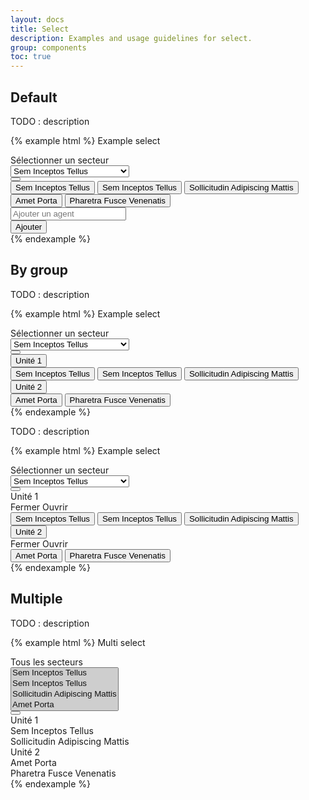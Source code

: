 ```yaml
---
layout: docs
title: Select
description: Examples and usage guidelines for select.
group: components
toc: true
---
```


## Default

TODO : description

{% example html %}
<label class="font-weight-medium mb-2" for="exampleFormControlSelect1">Example select</label>
<div class="select-improved active" data-component="select-exclusive">
  <div class="select-control">
    <div class="input-group" data-role="select-toggle">
      <div class="form-control" data-role="placeholder">
        Sélectionner un secteur
      </div>
      <select class="sr-only" id="exampleFormControlSelect1" data-role="input">
        <option data-id="0">Sem Inceptos Tellus</option>
        <option data-id="1">Sem Inceptos Tellus</option>
        <option data-id="2">Sollicitudin Adipiscing Mattis</option>
        <option data-id="3">Amet Porta</option>
        <option data-id="4">Pharetra Fusce Venenatis</option>
      </select>
      <div class="input-group-append input-group-last">
        <button class="btn btn-primary btn-only-icon" data-role="btn" type="button">
          <i class="icons-arrow-down icon-size-x75"></i>
        </button>
      </div>
    </div>
    <div class="select-menu" data-role="menu">
      <button class="select-menu-item" data-role="value" data-target="0">Sem Inceptos Tellus</button>
      <button class="select-menu-item" data-role="value" data-target="1">Sem Inceptos Tellus</button>
      <button class="select-menu-item" data-role="value" data-target="2">Sollicitudin Adipiscing Mattis</button>
      <button class="select-menu-item" data-role="value" data-target="3">Amet Porta</button>
      <button class="select-menu-item" data-role="value" data-target="4">Pharetra Fusce Venenatis</button>
      <div class="d-flex pt-4 flex-column flex-sm-row">
        <div class="form-control-container w-100">
          <input type="text" class="form-control" placeholder="Ajouter un agent">
          <span class="form-control-state"></span>
        </div>
        <div class="pt-2 pt-sm-0 pl-sm-2">
          <button type="button" class="btn btn-primary btn-block d-sm-inline-block">Ajouter</button>
        </div>
      </div>
    </div>
  </div>
</div>
{% endexample %}

## By group

TODO : description

{% example html %}
<label class="font-weight-medium mb-2" for="exampleFormControlSelect1">Example select</label>
<div class="select-improved" data-component="select-exclusive">
  <div class="select-control">
    <div class="input-group" data-role="select-toggle">
      <div class="form-control" data-role="placeholder">
        Sélectionner un secteur
      </div>
      <select class="sr-only" id="exampleFormControlSelect1" data-role="input">
        <option data-id="0">Sem Inceptos Tellus</option>
        <option data-id="1">Sem Inceptos Tellus</option>
        <option data-id="2">Sollicitudin Adipiscing Mattis</option>
        <option data-id="3">Amet Porta</option>
        <option data-id="4">Pharetra Fusce Venenatis</option>
      </select>
      <div class="input-group-append input-group-last">
        <button class="btn btn-primary btn-only-icon" data-role="btn" type="button">
          <i class="icons-arrow-down icon-size-x75"></i>
        </button>
      </div>
    </div>
    <div class="select-menu" data-role="menu">
      <div class="select-group">
        <div class="select-group-head">
          <button class="select-group-title text-uppercase">Unité 1</button>
        </div>
        <div class="select-group-content">
          <button class="select-menu-item" data-role="value" data-target="0">Sem Inceptos Tellus</button>
          <button class="select-menu-item" data-role="value" data-target="1">Sem Inceptos Tellus</button>
          <button class="select-menu-item" data-role="value" data-target="2">Sollicitudin Adipiscing Mattis</button>
        </div>
      </div>
      <div class="select-group">
        <div class="select-group-head">
          <button class="select-group-title text-uppercase">Unité 2</button>
        </div>
        <div class="select-group-content">
          <button class="select-menu-item" data-role="value" data-target="3">Amet Porta</button>
          <button class="select-menu-item" data-role="value" data-target="4">Pharetra Fusce Venenatis</button>
        </div>
      </div>
    </div>
  </div>
</div>
{% endexample %}

TODO : description

{% example html %}
<label class="font-weight-medium mb-2" for="exampleFormControlSelect1">Example select</label>
<div class="select-improved" data-component="select-exclusive">
  <div class="select-control">
    <div class="input-group" data-role="select-toggle">
      <div class="form-control" data-role="placeholder">
        Sélectionner un secteur
      </div>
      <select class="sr-only" id="exampleFormControlSelect1" data-role="input">
        <option data-id="0">Sem Inceptos Tellus</option>
        <option data-id="1">Sem Inceptos Tellus</option>
        <option data-id="2">Sollicitudin Adipiscing Mattis</option>
        <option data-id="3">Amet Porta</option>
        <option data-id="4">Pharetra Fusce Venenatis</option>
      </select>
      <div class="input-group-append input-group-last">
        <button class="btn btn-primary btn-only-icon" data-role="btn" type="button">
          <i class="icons-arrow-down icon-size-x75"></i>
        </button>
      </div>
    </div>
    <div class="select-menu" data-role="menu">
      <div class="select-group select-group-expand">
        <div class="select-group-head" data-role="collapse" data-target="#collapseExample">
          <div class="select-group-title text-uppercase">Unité 1</div>
          <div class="select-group-toggle text-primary">
            <span class="select-group-close mr-2">Fermer</span>
            <span class="select-group-show mr-2">Ouvrir</span>
            <i class="icons-arrow-down icon-size-x75"></i>
          </div>
        </div>
        <div id="collapseExample" class="collapse select-group-content">
          <button class="select-menu-item" data-role="value" data-target="0">Sem Inceptos Tellus</button>
          <button class="select-menu-item" data-role="value" data-target="1">Sem Inceptos Tellus</button>
          <button class="select-menu-item" data-role="value" data-target="2">Sollicitudin Adipiscing Mattis</button>
        </div>
      </div>
      <div class="select-group select-group-expand">
        <div class="select-group-head" data-role="collapse" data-target="#collapseExample1">
          <button class="select-group-title text-uppercase">Unité 2</button>
          <div class="select-group-toggle text-primary">
            <span class="select-group-close mr-2">Fermer</span>
            <span class="select-group-show mr-2">Ouvrir</span>
            <i class="icons-arrow-down icon-size-x75"></i>
          </div>
        </div>
        <div id="collapseExample1" class="select-group-content">
          <button class="select-menu-item" data-role="value" data-target="3">Amet Porta</button>
          <button class="select-menu-item" data-role="value" data-target="4">Pharetra Fusce Venenatis</button>
        </div>
      </div>
    </div>
  </div>
</div>
{% endexample %}

## Multiple

TODO : description

{% example html %}
<label class="font-weight-medium mb-2" for="exampleFormControlSelect1">Multi select</label>
<div class="select-improved active" data-component="select-multiple">
  <div class="select-control">
    <div class="input-group" data-role="select-toggle">
      <div class="form-control">
        <div class="custom-control custom-checkbox">
          <label data-role="placeholder" class="custom-control-label font-weight-medium active">Tous les secteurs</label>
        </div>
      </div>
      <select class="sr-only" id="exampleFormControlMultiSelect" data-role="input" multiple>
        <option data-id="0" selected>Sem Inceptos Tellus</option>
        <option data-id="1" selected>Sem Inceptos Tellus</option>
        <option data-id="2" selected>Sollicitudin Adipiscing Mattis</option>
        <option data-id="3" selected>Amet Porta</option>
      </select>
      <div class="input-group-append input-group-last">
        <button class="btn btn-primary btn-only-icon" data-role="btn" type="button">
          <i class="icons-arrow-down icon-size-x75"></i>
        </button>
      </div>
    </div>
    <div class="select-menu" data-role="menu">
      <div class="select-group" data-role="group" data-id="0">
        <div class="select-group-head">
          <div class="custom-control custom-checkbox">
            <label data-role="counter" class="custom-control-label font-weight-medium text-uppercase">Unité 1</label>
          </div>     
        </div>
        <div class="select-group-content">
          <div class="select-menu-item">
            <div class="custom-control custom-checkbox">
              <label data-role="value" data-target="0" class="custom-control-label font-weight-medium">Sem Inceptos Tellus</label>
            </div>
          </div>
          <div class="select-menu-item">
            <div class="custom-control custom-checkbox">
              <label data-role="value" data-target="1" class="custom-control-label font-weight-medium">Sollicitudin Adipiscing Mattis</label>
            </div>
          </div>
        </div>
      </div>
      <div class="select-group" data-role="group" data-id="1">
        <div class="select-group-head">
          <div class="custom-control custom-checkbox">
            <label data-role="counter" class="custom-control-label font-weight-medium text-uppercase">Unité 2</label>
          </div>     
        </div>
        <div class="select-group-content">
          <div class="select-menu-item">
            <div class="custom-control custom-checkbox">
              <label data-role="value" data-target="2" class="custom-control-label font-weight-medium">Amet Porta</label>
            </div>
          </div>
          <div class="select-menu-item">
            <div class="custom-control custom-checkbox">
              <label data-role="value" data-target="3" class="custom-control-label font-weight-medium">Pharetra Fusce Venenatis</label>
            </div>
          </div>
        </div>
      </div>
    </div>
  </div>
</div>
{% endexample %}